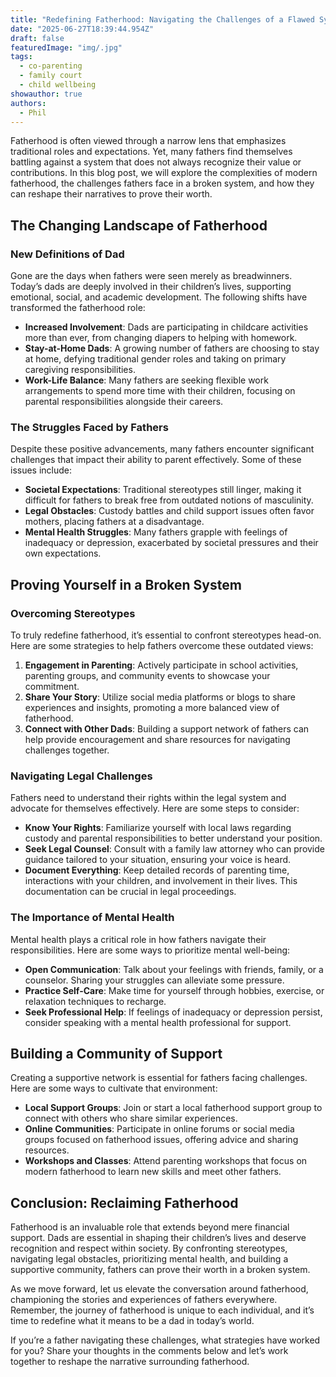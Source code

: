 ```yaml
---
title: "Redefining Fatherhood: Navigating the Challenges of a Flawed System"
date: "2025-06-27T18:39:44.954Z"
draft: false
featuredImage: "img/.jpg"
tags:
  - co-parenting
  - family court
  - child wellbeing
showauthor: true
authors:
  - Phil
---
```




Fatherhood is often viewed through a narrow lens that emphasizes traditional roles and expectations. Yet, many fathers find themselves battling against a system that does not always recognize their value or contributions. In this blog post, we will explore the complexities of modern fatherhood, the challenges fathers face in a broken system, and how they can reshape their narratives to prove their worth.

## The Changing Landscape of Fatherhood

### New Definitions of Dad

Gone are the days when fathers were seen merely as breadwinners. Today’s dads are deeply involved in their children’s lives, supporting emotional, social, and academic development. The following shifts have transformed the fatherhood role:

- **Increased Involvement**: Dads are participating in childcare activities more than ever, from changing diapers to helping with homework.
- **Stay-at-Home Dads**: A growing number of fathers are choosing to stay at home, defying traditional gender roles and taking on primary caregiving responsibilities.
- **Work-Life Balance**: Many fathers are seeking flexible work arrangements to spend more time with their children, focusing on parental responsibilities alongside their careers.

### The Struggles Faced by Fathers

Despite these positive advancements, many fathers encounter significant challenges that impact their ability to parent effectively. Some of these issues include:

- **Societal Expectations**: Traditional stereotypes still linger, making it difficult for fathers to break free from outdated notions of masculinity.
- **Legal Obstacles**: Custody battles and child support issues often favor mothers, placing fathers at a disadvantage.
- **Mental Health Struggles**: Many fathers grapple with feelings of inadequacy or depression, exacerbated by societal pressures and their own expectations.

## Proving Yourself in a Broken System

### Overcoming Stereotypes

To truly redefine fatherhood, it’s essential to confront stereotypes head-on. Here are some strategies to help fathers overcome these outdated views:

1. **Engagement in Parenting**: Actively participate in school activities, parenting groups, and community events to showcase your commitment.
2. **Share Your Story**: Utilize social media platforms or blogs to share experiences and insights, promoting a more balanced view of fatherhood.
3. **Connect with Other Dads**: Building a support network of fathers can help provide encouragement and share resources for navigating challenges together.

### Navigating Legal Challenges

Fathers need to understand their rights within the legal system and advocate for themselves effectively. Here are some steps to consider:

- **Know Your Rights**: Familiarize yourself with local laws regarding custody and parental responsibilities to better understand your position.
- **Seek Legal Counsel**: Consult with a family law attorney who can provide guidance tailored to your situation, ensuring your voice is heard.
- **Document Everything**: Keep detailed records of parenting time, interactions with your children, and involvement in their lives. This documentation can be crucial in legal proceedings.

### The Importance of Mental Health

Mental health plays a critical role in how fathers navigate their responsibilities. Here are some ways to prioritize mental well-being:

- **Open Communication**: Talk about your feelings with friends, family, or a counselor. Sharing your struggles can alleviate some pressure.
- **Practice Self-Care**: Make time for yourself through hobbies, exercise, or relaxation techniques to recharge.
- **Seek Professional Help**: If feelings of inadequacy or depression persist, consider speaking with a mental health professional for support.

## Building a Community of Support

Creating a supportive network is essential for fathers facing challenges. Here are some ways to cultivate that environment:

- **Local Support Groups**: Join or start a local fatherhood support group to connect with others who share similar experiences.
- **Online Communities**: Participate in online forums or social media groups focused on fatherhood issues, offering advice and sharing resources.
- **Workshops and Classes**: Attend parenting workshops that focus on modern fatherhood to learn new skills and meet other fathers.

## Conclusion: Reclaiming Fatherhood

Fatherhood is an invaluable role that extends beyond mere financial support. Dads are essential in shaping their children’s lives and deserve recognition and respect within society. By confronting stereotypes, navigating legal obstacles, prioritizing mental health, and building a supportive community, fathers can prove their worth in a broken system.  

As we move forward, let us elevate the conversation around fatherhood, championing the stories and experiences of fathers everywhere. Remember, the journey of fatherhood is unique to each individual, and it’s time to redefine what it means to be a dad in today’s world.

If you’re a father navigating these challenges, what strategies have worked for you? Share your thoughts in the comments below and let’s work together to reshape the narrative surrounding fatherhood.

